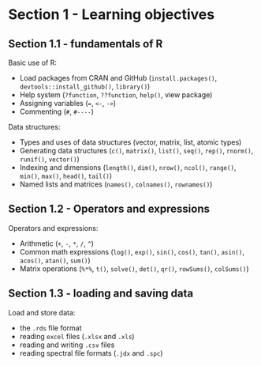 # Section 1 - Learning objectives
## Section 1.1 - fundamentals of R
Basic use of R:
-	Load packages from CRAN and GitHub (`install.packages()`, `devtools::install_github()`, `library()`)
-	Help system (`?function`, `??function`, `help()`, view package)
-	Assigning variables (`=`, `<-`, `->`)
-	Commenting (`#`, `#----`)

Data structures:
-	Types and uses of data structures (vector, matrix, list, atomic types)
-	Generating data structures (`c()`, `matrix()`, `list()`, `seq()`, `rep()`, `rnorm()`, `runif()`, `vector()`)
-	Indexing and dimensions (`length()`, `dim()`, `nrow()`, `ncol()`, `range()`, `min()`, `max()`, `head()`, `tail()`)
-	Named lists and matrices (`names()`, `colnames()`, `rownames()`)

## Section 1.2 - Operators and expressions
Operators and expressions:
-	Arithmetic (`+`, `-`, `*`, `/`, `^`)
-	Common math expressions (`log()`, `exp()`, `sin()`, `cos()`, `tan()`, `asin()`, `acos()`, `atan()`, `sum()`)
-	Matrix operations (`%*%`, `t()`, `solve()`, `det()`, `qr()`, `rowSums()`, `colSums()`)

## Section 1.3 - loading and saving data
Load and store data:
-	the `.rds` file format
-	reading `excel` files (`.xlsx` and `.xls`)
-	reading and writing `.csv` files
-	reading spectral file formats (`.jdx` and `.spc`)

